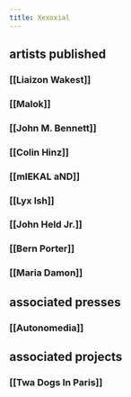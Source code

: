 ```yaml
---
title: Xexoxial
---
```


## artists published
### [[Liaizon Wakest]]
### [[Malok]]
### [[John M. Bennett]]
### [[Colin Hinz]]
### [[mIEKAL aND]]
### [[Lyx Ish]]
### [[John Held Jr.]]
### [[Bern Porter]]
### [[Maria Damon]]
## **associated presses**
### [[Autonomedia]]
## associated projects
### [[Twa Dogs In Paris]]
